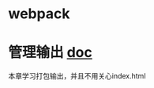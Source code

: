 # webpack
# 管理输出   [doc](https://doc.webpack-china.org/guides/output-management/)

本章学习打包输出，并且不用关心index.html

